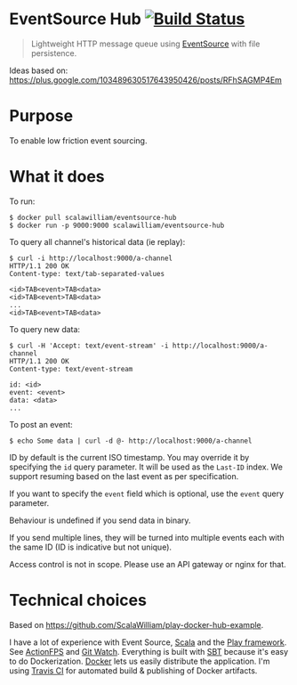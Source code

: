 # EventSource Hub [![Build Status](https://travis-ci.org/ScalaWilliam/eventsource-hub.svg?branch=master)](https://travis-ci.org/ScalaWilliam/eventsource-hub)

> Lightweight HTTP message queue using [EventSource](https://www.w3.org/TR/2012/WD-eventsource-20120426/) with file persistence.

Ideas based on: https://plus.google.com/103489630517643950426/posts/RFhSAGMP4Em

# Purpose

To enable low friction event sourcing.

# What it does

To run:
```
$ docker pull scalawilliam/eventsource-hub
$ docker run -p 9000:9000 scalawilliam/eventsource-hub
```

To query all channel's historical data (ie replay):
```
$ curl -i http://localhost:9000/a-channel
HTTP/1.1 200 OK
Content-type: text/tab-separated-values

<id>TAB<event>TAB<data>
<id>TAB<event>TAB<data>
...
<id>TAB<event>TAB<data>
```

To query new data: 
```
$ curl -H 'Accept: text/event-stream' -i http://localhost:9000/a-channel
HTTP/1.1 200 OK
Content-type: text/event-stream

id: <id>
event: <event>
data: <data>
... 
```

To post an event:
```
$ echo Some data | curl -d @- http://localhost:9000/a-channel
```

ID by default is the current ISO timestamp. You may override it by specifying the `id` query parameter. It will be used as the `Last-ID` index. We support resuming based on the last event as per specification.

If you want to specify the `event` field which is optional, use the `event` query parameter.

Behaviour is undefined if you send data in binary.

If you send multiple lines, they will be turned into multiple events each with the same ID (ID is indicative but not unique).

Access control is not in scope. Please use an API gateway or nginx for that.

# Technical choices

Based on https://github.com/ScalaWilliam/play-docker-hub-example.

I have a lot of experience with Event Source, [Scala](http://www.scala-lang.org/news/) and the [Play framework](https://www.playframework.com/documentation/2.6.x/Migration26). See [ActionFPS](https://github.com/ScalaWilliam/ActionFPS) and [Git Watch](http://git.watch/). Everything is built with [SBT](https://www.scalawilliam.com/essential-sbt/) because it's easy to do Dockerization. [Docker](https://www.docker.com/what-docker) lets us easily distribute the application. I'm using [Travis CI](https://en.wikipedia.org/wiki/Travis_CI) for automated build & publishing of Docker artifacts.
